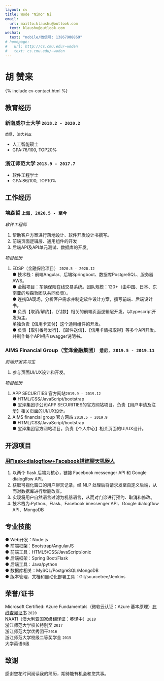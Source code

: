 ```yaml
---
layout: cv
title: Wode "Nimo" Ni
email:
  url: mailto:klaushu@outlook.com
  text: klaushu@outlook.com
wechat:
  text: "mobile/微信号: 13867908869"
# homepage:
#   url: http://cs.cmu.edu/~woden
#   text: cs.cmu.edu/~woden
---
```


# **胡** **赞来**

<!--
include contact information from the front matter
Supported arguments:
    - homepage: url, text
    - phone
    - email
-->

{% include cv-contact.html %}

## 教育经历

### **新南威尔士大学** `2018.2 - 2020.2`

```
悉尼, 澳大利亚
```

- 人工智能硕士
- GPA:76/100, TOP20%

### **浙江师范大学** `2013.9 - 2017.7`

- 软件工程学士
- GPA:86/100, TOP10%

## 工作经历

### **埃森哲** `上海, 2020.5 - 至今`

_软件工程师_<br>
1. 帮助客户方案进行落地设计、软件开发设计书撰写。
2. 前端页面逻辑层、通用组件的开发
2. 后端API及API单元测试、数据库的开发。


_项目经历_
1. EDSP（金融保险项目） `2020.5 - 2020.12`<br>
● 技术栈：前端Angular、后端Springboot、数据库PostgreSQL、服务器AWS。<br>
● 金融项目：车辆保险在线交易系统。团队规模：120+（由中国、日本、东南亚的埃森哲团队共同负责）。<br>
● 连携BA现场，分析客户需求并制定软件设计方案，撰写前端、后端设计书。<br>
● 负责【取消/解约】、【付款】相关的前端页面逻辑层开发，以typescript开发为主。<br>
单独负责【信用卡支付】这个通用组件的开发。<br>
● 负责【取引番号发行】、【邮件送信】、【信用卡情报取得】等多个API开发。<br>
并制作每个API相应swagger说明书。



### **AIMS Financial Group（宝泽金融集团）** `悉尼, 2019.5 - 2019.11`

_前端开发实习生_<br>
1. 参与页面UI/UX设计和开发。

_项目经历_
1. APP SECURITIES 官方网站`2019.9 - 2019.12`<br>
● HTML/CSS/JavaScript/bootstrap<br>
● 宝泽集团子公司APP SECURITIES的官方网站项目。负责【用户申请及注册】相关页面的UI/UX设计。
1. AIMS financial group 官方网站 `2019.5 - 2019.9`<br>
● HTML/CSS/JavaScript/bootstrap<br>
● 宝泽集团官方网站项目。负责【个人中心】相关页面的UI/UX设计。


## 开源项目
### [**用Flask+dialogflow+Facebook搭建聊天机器人**](https://zhuanlan.zhihu.com/p/120079499)
1. 以两个 flask 后端为核心，链接 Facebook messenger API 和 Google dialoglfow API。<br>
2. 获取可视化窗口的用户聊天记录，经 NLP 处理后将请求发至自定义后端，从而对数据库进行增删改查。<br>
2. 实现将用户自然语言过滤为机器语言，从而对门诊进行预约、取消和修改。<br>
2. 技术栈为:Python、Flask、Facebook imessenger API、Google dialogflow API、MongoDB

<!-- ## 技术文章
### [数据挖掘（一）Introduction 什么是数据挖掘？](https://zhuanlan.zhihu.com/p/119458892) -->


## 专业技能
● Web开发：Node.js<br>
● 前端框架：Bootstrap/AngularJS<br>
● 前端工具：HTML5/CSS/JavaScript/ionic<br>
● 后端框架：Spring Boot/Flask<br>
● 后端工具：Java/python<br>
● 数据库相关：MySQL/PostgreSQL/MongoDB<br>
● 版本管理、文档和自动化部署工具：Git/sourcetree/Jenkins<br>

## 荣誉/证书

Microsoft Certified: Azure Fundamentals（微软云认证：Azure 基本原理）[在线查阅证书](https://www.youracclaim.com/badges/bd5ad8cc-cbbc-4232-b40a-13cffd0a947b/public_url) `2020` <br>
NAATI（澳大利亚国家级翻译证：英译中）`2018` <br>
浙江师范大学校长特别奖 `2017` <br>
浙江师范大学优秀团干`2016` <br>
浙江师范大学校级二等奖学金 `2015` <br>
大学英语6级<br>
## 致谢
感谢您花时间阅读我的简历，期待能有机会和您共事。






<!-- ### Footer

Last updated: May 2013 -->
